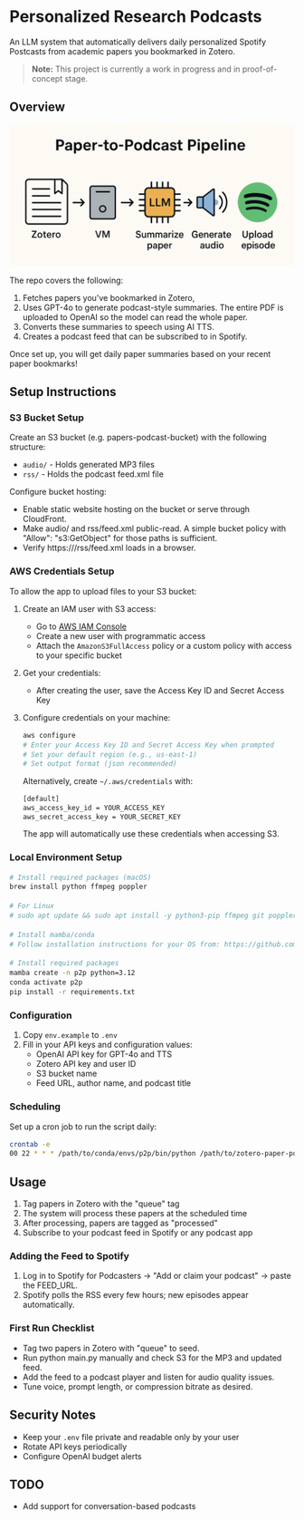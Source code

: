 # Personalized Research Podcasts

An LLM system that automatically delivers daily personalized Spotify Postcasts from academic papers you bookmarked in Zotero.

> **Note:** This project is currently a work in progress and in proof-of-concept stage.

## Overview

![System Components](static/components_.png)

The repo covers the following:
1. Fetches papers you've bookmarked in Zotero,
2. Uses GPT-4o to generate podcast-style summaries. The entire PDF is uploaded to OpenAI so the model can read the whole paper.
3. Converts these summaries to speech using AI TTS.
4. Creates a podcast feed that can be subscribed to in Spotify.

Once set up, you will get daily paper summaries based on your recent paper bookmarks!

## Setup Instructions

### S3 Bucket Setup

Create an S3 bucket (e.g. papers-podcast-bucket) with the following structure:
- `audio/` - Holds generated MP3 files
- `rss/` - Holds the podcast feed.xml file

Configure bucket hosting:
- Enable static website hosting on the bucket or serve through CloudFront.
- Make audio/ and rss/feed.xml public-read. A simple bucket policy with "Allow": "s3:GetObject" for those paths is sufficient.
- Verify https://<bucket-url>/rss/feed.xml loads in a browser.

### AWS Credentials Setup

To allow the app to upload files to your S3 bucket:

1. Create an IAM user with S3 access:
   - Go to [AWS IAM Console](https://console.aws.amazon.com/iam/)
   - Create a new user with programmatic access
   - Attach the `AmazonS3FullAccess` policy or a custom policy with access to your specific bucket

2. Get your credentials:
   - After creating the user, save the Access Key ID and Secret Access Key

3. Configure credentials on your machine:
   ```bash
   aws configure
   # Enter your Access Key ID and Secret Access Key when prompted
   # Set your default region (e.g., us-east-1)
   # Set output format (json recommended)
   ```

   Alternatively, create `~/.aws/credentials` with:
   ```
   [default]
   aws_access_key_id = YOUR_ACCESS_KEY
   aws_secret_access_key = YOUR_SECRET_KEY
   ```

   The app will automatically use these credentials when accessing S3.

### Local Environment Setup

```bash
# Install required packages (macOS)
brew install python ffmpeg poppler

# For Linux
# sudo apt update && sudo apt install -y python3-pip ffmpeg git poppler-utils

# Install mamba/conda
# Follow installation instructions for your OS from: https://github.com/conda-forge/miniforge

# Install required packages
mamba create -n p2p python=3.12
conda activate p2p
pip install -r requirements.txt
```

### Configuration

1. Copy `env.example` to `.env`
2. Fill in your API keys and configuration values:
   - OpenAI API key for GPT-4o and TTS
   - Zotero API key and user ID
   - S3 bucket name
   - Feed URL, author name, and podcast title

### Scheduling

Set up a cron job to run the script daily:

```bash
crontab -e
00 22 * * * /path/to/conda/envs/p2p/bin/python /path/to/zotero-paper-podcast/main.py
```

## Usage

1. Tag papers in Zotero with the "queue" tag
2. The system will process these papers at the scheduled time
3. After processing, papers are tagged as "processed"
4. Subscribe to your podcast feed in Spotify or any podcast app

### Adding the Feed to Spotify

1. Log in to Spotify for Podcasters → "Add or claim your podcast" → paste the FEED_URL.
2. Spotify polls the RSS every few hours; new episodes appear automatically.

### First Run Checklist

- Tag two papers in Zotero with "queue" to seed.
- Run python main.py manually and check S3 for the MP3 and updated feed.
- Add the feed to a podcast player and listen for audio quality issues.
- Tune voice, prompt length, or compression bitrate as desired.

## Security Notes

- Keep your `.env` file private and readable only by your user
- Rotate API keys periodically
- Configure OpenAI budget alerts

## TODO
- Add support for conversation-based podcasts
